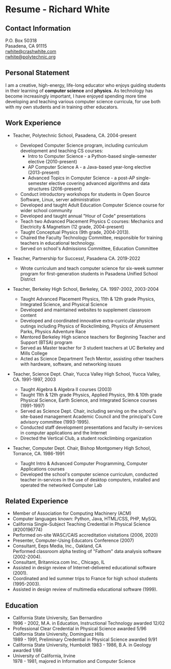Resume - Richard White
========================

Contact Information
-------------------

P.O. Box 50318  
Pasadena, CA  91115  
rwhite@crashwhite.com  
rwhite@polytechnic.org


Personal Statement
------------------

I am a creative, high-energy, life-long educator who enjoys guiding students in their learning of **computer science** and **physics**. As technology has become increasingly important, I have enjoyed spending more time developing and teaching various computer science curricula, for use both with my own students and in training other educators.

Work Experience	
---------------

* Teacher, Polytechnic School, Pasadena, CA.  2004-present
    * Developed Computer Science program, including curriculum development and teaching CS courses:
        * Intro to Computer Science - a Python-based single-semester elective (2010-present)
        * AP Computer Science A - a Java-based year-long elective (2013-present)
        * Advanced Topics in Computer Science - a post-AP single-semester elective covering advanced algorithms and data structures (2016-present)
    * Conduct introductory workshops for students in Open Source Software, Linux, server administration
    * Developed and taught Adult Education Computer Science course for wider school community
    * Developed and taught annual "Hour of Code" presentations
    * Teach two Advanced Placement Physics C courses: Mechanics and Electricity & Magnetism (12 grade, 2004-present)
    * Taught Conceptual Physics (9th grade, 2004-2013).
    * Chaired the Faculty Technology Committee, responsible for training teachers in educational technology.
    * Served on school's Admissions Committee, Education Committee

* Teacher, Partnership for Success!, Pasadena CA.  2019-2022
    * Wrote curriculum and teach computer science for six-week summer program for first-generation students in Pasadena Unified School District
    
* Teacher, Berkeley High School, Berkeley, CA.  1997-2002, 2003-2004
    * Taught Advanced Placement Physics, 11th & 12th grade Physics, Integrated Science, and Physical Science
    * Developed and maintained websites to supplement classroom content
    * Developed and coordinated innovative extra-curricular physics outings including Physics of Rockclimbing, Physics of Amusement Parks, Physics Adventure Race
    * Mentored Berkeley High science teachers for Beginning Teacher and Support (BTSA) program
    * Served as Master teacher for 3 student teachers at UC Berkeley and Mills College
    * Acted as Science Department Tech Mentor, assisting other teachers with hardware, software, and networking issues

* Teacher, Science Dept. Chair, Yucca Valley High School, Yucca Valley, CA. 1991-1997, 2003
    * Taught Algebra & Algebra II courses (2003)
    * Taught 11th & 12th grade Physics, Applied Physics, 9th & 10th grade Physical Science, Earth Science, and Integrated Science courses (1991-1997)
    * Served as Science Dept. Chair, including serving on the school's site-based management Academic Council and the principal's Core advisory committee (1993-1995).
    * Conducted staff development presentations and faculty in-services in computer applications and the Internet
    * Directed the Vertical Club, a student rockclimbing organization

* Teacher, Computer Dept. Chair, Bishop Montgomery High School, Torrance, CA. 1986-1991
    * Taught Intro & Advanced Computer Programming, Computer Applications courses
    * Developed the school's computer science curriculum, conducted teacher in-services in the use of desktop computers, installed and operated the networked Computer Lab


Related Experience
------------------

* Member of Association for Computing Machinery (ACM)
* Computer languages known: Python, Java, HTML/CSS, PHP, MySQL
* California Single-Subject Teaching Credential in Physical Science (#200196774)
* Performed on-site WASC/CAIS accreditation visitations (2006, 2020)
* Presenter, Computer-Using Educators Conference (2007)
* Consultant, Eeps Media, Inc., Oakland, CA  
  Performed classroom alpha testing of "Fathom" data analysis software (2002-2004).
* Consultant, Britannica.com Inc., Chicago, IL 
* Assisted in design review of Internet-delivered educational software (2001).
* Coordinated and led summer trips to France for high school students  (1995-2003).
* Assisted in design review of multimedia educational software (1999).


Education
---------

* California State University, San Bernardino  
  1996 - 2002,  M.A. in Education, Instructional Technology awarded 12/02
* Professional Clear Credential in Physical Science awarded 5/96  
  California State University, Dominguez Hills  
  1989 - 1991,  Preliminary Credential in Physical Science awarded 9/91
* California State University, Humboldt
  1983 - 1986, B.A. in Geology awarded 1/86
* University of California, Irvine  
  1978 - 1981, majored in Information and Computer Science


